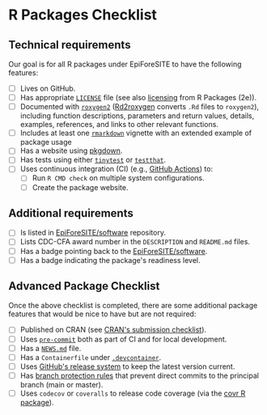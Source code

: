 # R Packages Checklist

## Technical requirements

Our goal is for all R packages under EpiForeSITE to have the following features:

- [ ] Lives on GitHub.
- [ ] Has appropriate [`LICENSE`](https://docs.github.com/en/repositories/managing-your-repositorys-settings-and-features/customizing-your-repository/licensing-a-repository) file (see also [licensing](https://r-pkgs.org/license.html) from R Packages (2e)).
- [ ] Documented with [`roxygen2`](https://roxygen2.r-lib.org) ([Rd2roxygen](https://cran.r-project.org/package=Rd2roxygen) converts `.Rd` files to `roxygen2`), including function descriptions, parameters and return values, details, examples, references, and links to other relevant functions.
- [ ] Includes at least one [`rmarkdown`](https://cran.r-project.org/web/packages/rmarkdown/index.html) vignette with an extended example of package usage
- [ ] Has a website using [pkgdown](https://pkgdown.r-lib.org).
- [ ] Has tests using either [`tinytest`](https://cran.r-project.org/web/packages/tinytest/index.html) or [`testthat`](https://cran.r-project.org/web/packages/testthat/index.html).
- [ ] Uses continuous integration (CI) (e.g., [GitHub Actions](./dev-tools/github-actions.md)) to:
    - [ ] Run `R CMD check` on multiple system configurations.
    - [ ] Create the package website.

## Additional requirements

- [ ] Is listed in [EpiForeSITE/software](https://github.com/EpiForeSITE/software) repository.
- [ ] Lists CDC-CFA award number in the `DESCRIPTION` and `README.md` files.
- [ ] Has a badge pointing back to the [EpiForeSITE/software](https://github.com/EpiForeSITE/software).
- [ ] Has a badge indicating the package's readiness level.

## Advanced Package Checklist

Once the above checklist is completed, there are some additional package features that would be nice to have but are not required:

- [ ] Published on CRAN (see [CRAN's submission checklist](https://cran.r-project.org/web/packages/submission_checklist.html)).
- [ ] Uses [`pre-commit`](https://pre-commit.com) both as part of CI and for local development.
- [ ] Has a [`NEWS.md`](https://style.tidyverse.org/news.html#before-release) file.
- [ ] Has a `Containerfile` under [`.devcontainer`](https://docs.github.com/en/codespaces/setting-up-your-project-for-codespaces/adding-a-dev-container-configuration/introduction-to-dev-containers).
- [ ] Uses [GitHub's release system](https://docs.github.com/en/repositories/releasing-projects-on-github/managing-releases-in-a-repository) to keep the latest version current.
- [ ] Has [branch protection rules](https://docs.github.com/en/repositories/configuring-branches-and-merges-in-your-repository/managing-protected-branches/managing-a-branch-protection-rule) that prevent direct commits to the principal branch (main or master).
- [ ] Uses `codecov` or `coveralls` to release code coverage (via the [covr R package](https://covr.r-lib.org/reference/codecov.html)).

